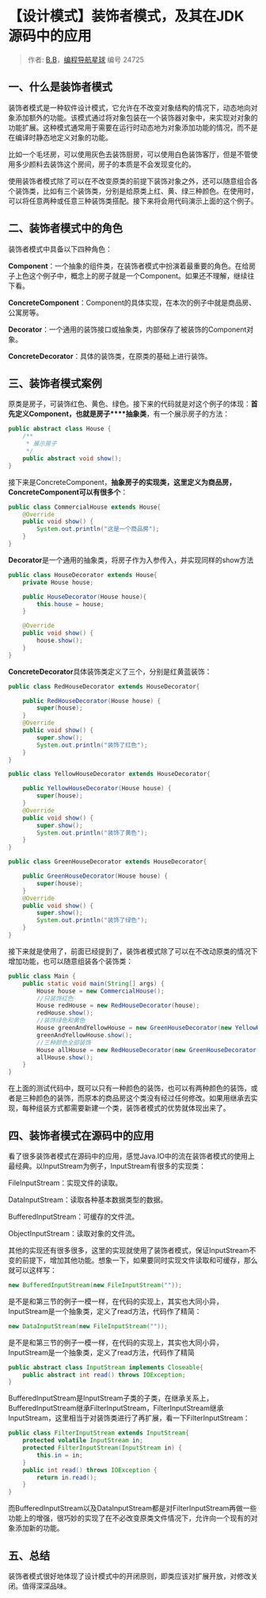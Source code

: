 # 【设计模式】装饰者模式，及其在JDK源码中的应用

> 作者: [B.B](https://wx.zsxq.com/dweb2/index/group/51122858222824)，[编程导航星球](https://wx.zsxq.com/dweb2/index/group/51122858222824) 编号 24725

## 一、**什么是**装饰者模式

装饰者模式是一种软件设计模式，它允许在不改变对象结构的情况下，动态地向对象添加额外的功能。该模式通过将对象包装在一个装饰器对象中，来实现对对象的功能扩展。这种模式通常用于需要在运行时动态地为对象添加功能的情况，而不是在编译时静态地定义对象的功能。

比如一个毛坯房，可以使用灰色去装饰厨房，可以使用白色装饰客厅，但是不管使用多少颜料去装饰这个房间，房子的本质是不会发现变化的。

使用装饰者模式除了可以在不改变原类的前提下装饰对象之外，还可以随意组合各个装饰类，比如有三个装饰类，分别是给原类上红、黄、绿三种颜色。在使用时，可以将任意两种或任意三种装饰类搭配。接下来将会用代码演示上面的这个例子。

## 二、**装饰者模式**中的角色

装饰者模式中具备以下四种角色：

**Component**：一个抽象的组件类，在装饰者模式中扮演着最重要的角色。在给房子上色这个例子中，概念上的房子就是一个Component。如果还不理解，继续往下看。

**ConcreteComponent**：Component的具体实现，在本次的例子中就是商品房、公寓房等。

**Decorator**：一个通用的装饰接口或抽象类，内部保存了被装饰的Component对象。

**ConcreteDecorator**：具体的装饰类，在原类的基础上进行装饰。

## 三、**装饰者模式**案例

原类是房子，可装饰红色、黄色、绿色。接下来的代码就是对这个例子的体现：**首先定义Component，也就是房子****抽象类**，有一个展示房子的方法：

```Java
public abstract class House {
    /**
     * 展示房子
     */
    public abstract void show();
}
```

接下来是ConcreteComponent，**抽象房子的实现类，这里定义为商品房，ConcreteComponent可以有很多个**：

```Java
public class CommercialHouse extends House{
    @Override
    public void show() {
        System.out.println("这是一个商品房");
    }
}
```

**Decorator**是一个通用的抽象类，将房子作为入参传入，并实现同样的show方法

```Java
public class HouseDecorator extends House{
    private House house;

    public HouseDecorator(House house){
        this.house = house;
    }

    @Override
    public void show() {
        house.show();
    }
}
```

**ConcreteDecorator**具体装饰类定义了三个，分别是红黄蓝装饰：

```Java
public class RedHouseDecorator extends HouseDecorator{

    public RedHouseDecorator(House house) {
        super(house);
    }
    @Override
    public void show() {
        super.show();
        System.out.println("装饰了红色");
    }
}

public class YellowHouseDecorator extends HouseDecorator{

    public YellowHouseDecorator(House house) {
        super(house);
    }
    @Override
    public void show() {
        super.show();
        System.out.println("装饰了黄色");
    }
}

public class GreenHouseDecorator extends HouseDecorator{

    public GreenHouseDecorator(House house) {
        super(house);
    }
    @Override
    public void show() {
        super.show();
        System.out.println("装饰了绿色");
    }
}
```

接下来就是使用了，前面已经提到了，装饰者模式除了可以在不改动原类的情况下增加功能，也可以随意组装各个装饰类：

```Java
public class Main {
    public static void main(String[] args) {
        House house = new CommercialHouse();
        //只装饰红色
        House redHouse = new RedHouseDecorator(house);
        redHouse.show();
        //装饰绿色和黄色
        House greenAndYellowHouse = new GreenHouseDecorator(new YellowHouseDecorator(house));
        greenAndYellowHouse.show();
        //三种颜色全部装饰
        House allHouse = new RedHouseDecorator(new GreenHouseDecorator(new YellowHouseDecorator(house)));
        allHouse.show();
    }
}
```

在上面的测试代码中，既可以只有一种颜色的装饰，也可以有两种颜色的装饰，或者是三种颜色的装饰，而原本的商品房这个类没有经过任何修改。如果用继承去实现，每种组装方式都需要新建一个类，装饰者模式的优势就体现出来了。

## 四、**装饰者模式**在****源码****中的应用

看了很多装饰者模式在源码中的应用，感觉Java.IO中的流在装饰者模式的使用上最经典。以InputStream为例子，InputStream有很多的实现类：

FileInputStream：实现文件的读取。

DataInputStream：读取各种基本数据类型的数据。

BufferedInputStream：可缓存的文件流。

ObjectInputStream：读取对象的文件流。

其他的实现还有很多很多，这里的实现就使用了装饰者模式，保证InputStream不变的前提下，增加其他功能。想象一下，如果要同时实现文件读取和可缓存，那么就可以这样写：

```Java
new BufferedInputStream(new FileInputStream(""));
```

是不是和第三节的例子一模一样，在代码的实现上，其实也大同小异，InputStream是一个抽象类，定义了read方法，代码作了精简：

```Java
new DataInputStream(new FileInputStream(""));
```

是不是和第三节的例子一模一样，在代码的实现上，其实也大同小异，InputStream是一个抽象类，定义了read方法，代码作了精简

```Java
public abstract class InputStream implements Closeable{
    public abstract int read() throws IOException;
}
```

BufferedInputStream是InputStream子类的子类，在继承关系上，BufferedInputStream继承FilterInputStream，FilterInputStream继承InputStream，这里相当于对装饰类进行了再扩展，看一下FilterInputStream：

```Java
public class FilterInputStream extends InputStream{
    protected volatile InputStream in;
    protected FilterInputStream(InputStream in) {
        this.in = in;
    }
    public int read() throws IOException {
        return in.read();
    }
}
```

而BufferedInputStream以及DataInputStream都是对FilterInputStream再做一些功能上的增强，很巧妙的实现了在不必改变原类文件情况下，允许向一个现有的对象添加新的功能。

## 五、**总结**

装饰者模式很好地体现了设计模式中的开闭原则，即类应该对扩展开放，对修改关闭。值得深深品味。